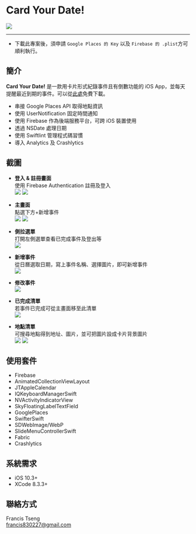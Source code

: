 # Card Your Date!

<kbd>![](StepByStep/Assets.xcassets/AppIcon.appiconset/Icon-App-60x60@2x.png)</kbd>

***
* 下載此專案後，須申請 `Google Places 的 Key` 以及 `Firebase 的 .plist`方可順利執行。


## 簡介
**Card Your Date!** 是一款用卡片形式紀錄事件且有倒數功能的 iOS App，並每天提醒最近到期的事件。可以從[此處](https://itunes.apple.com/us/app/card-your-date/id1273603261)免費下載。

* 串接 Google Places API 取得地點資訊
* 使用 UserNotification 固定時間通知
* 使用 Firebase 作為後端服務平台，可跨 iOS 裝置使用
* 透過 NSDate 處理日期
* 使用 Swiftlint 管理程式碼習慣
* 導入 Analytics 及 Crashlytics

## 截圖

* **登入 & 註冊畫面**  
使用 Firebase Authentication 註冊及登入  
![](Screenshot/signup.png)  ![](Screenshot/login.png)  

* **主畫面**   
點選下方+新增事件  
![](Screenshot/mainEmpty.png) 
![](Screenshot/main.png)

* **側拉選單**  
打開左側選單查看已完成事件及登出等  
![](Screenshot/slideMenu.png)

* **新增事件**  
從日曆選取日期，寫上事件名稱、選擇圖片，即可新增事件    
![](Screenshot/pick.png)

* **修改事件**  
![](Screenshot/edit.png)

* **已完成清單**  
若事件已完成可從主畫面移至此清單  
![](Screenshot/checked.png)

* **地點清單**  
可搜尋地點得到地址、圖片，並可把圖片設成卡片背景圖片  
![](Screenshot/placeEmpty.png)
![](Screenshot/place.png)

## 使用套件
* Firebase
* AnimatedCollectionViewLayout
* JTAppleCalendar
* IQKeyboardManagerSwift
* NVActivityIndicatorView
* SkyFloatingLabelTextField
* GooglePlaces
* SwifterSwift
* SDWebImage/WebP
* SlideMenuControllerSwift
* Fabric
* Crashlytics

## 系統需求  
* iOS 10.3+
* XCode 8.3.3+

## 聯絡方式
Francis Tseng  
[francis830227@gmail.com](francis830227@gmail.com)

